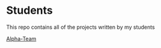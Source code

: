 # Students
This repo contains all of the projects written by my students

[Alpha-Team](Ghaem-Institute/Alpha-Team)
